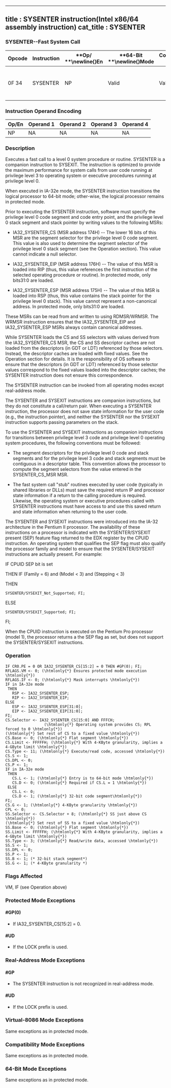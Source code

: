----------------------------
title : SYSENTER instruction(Intel x86/64 assembly instruction)
cat_title : SYSENTER
----------------------------
### SYSENTER--Fast System Call


|**Opcode**|**Instruction**|**Op/ **\newline{}**En**|**64-Bit **\newline{}**Mode**|**Compat/**\newline{}**Leg Mode**|**Description**|
|----------|---------------|------------------------|-----------------------------|---------------------------------|---------------|
|0F 34|SYSENTER|NP|Valid|Valid|Fast call to privilege level 0 system procedures.|
### Instruction Operand Encoding


|Op/En|Operand 1|Operand 2|Operand 3|Operand 4|
|-----|---------|---------|---------|---------|
|NP|NA|NA|NA|NA|
### Description


Executes a fast call to a level 0 system procedure or routine. SYSENTER is a companion instruction to SYSEXIT. The instruction is optimized to provide the maximum performance for system calls from user code running at privilege level 3 to operating system or executive procedures running at privilege level 0.

When executed in IA-32e mode, the SYSENTER instruction transitions the logical processor to 64-bit mode; other-wise, the logical processor remains in protected mode.

Prior to executing the SYSENTER instruction, software must specify the privilege level 0 code segment and code entry point, and the privilege level 0 stack segment and stack pointer by writing values to the following MSRs:

*  IA32_SYSENTER_CS (MSR address 174H) -- The lower 16 bits of this MSR are the segment selector for the privilege level 0 code segment. This value is also used to determine the segment selector of the privilege level 0 stack segment (see the Operation section). This value cannot indicate a null selector.

*  IA32_SYSENTER_EIP (MSR address 176H) -- The value of this MSR is loaded into RIP (thus, this value references the first instruction of the selected operating procedure or routine). In protected mode, only bits31:0 are loaded.

*  IA32_SYSENTER_ESP (MSR address 175H) -- The value of this MSR is loaded into RSP (thus, this value contains the stack pointer for the privilege level 0 stack). This value cannot represent a non-canonical address. In protected mode, only bits31:0 are loaded.

These MSRs can be read from and written to using RDMSR/WRMSR. The WRMSR instruction ensures that the IA32_SYSENTER_EIP and IA32_SYSENTER_ESP MSRs always contain canonical addresses.

While SYSENTER loads the CS and SS selectors with values derived from the IA32_SYSENTER_CS MSR, the CS and SS descriptor caches are not loaded from the descriptors (in GDT or LDT) referenced by those selectors. Instead, the descriptor caches are loaded with fixed values. See the Operation section for details. It is the responsibility of OS software to ensure that the descriptors (in GDT or LDT) referenced by those selector values correspond to the fixed values loaded into the descriptor caches; the SYSENTER instruction does not ensure this correspondence.

The SYSENTER instruction can be invoked from all operating modes except real-address mode. 

The SYSENTER and SYSEXIT instructions are companion instructions, but they do not constitute a call/return pair. When executing a SYSENTER instruction, the processor does not save state information for the user code (e.g., the instruction pointer), and neither the SYSENTER nor the SYSEXIT instruction supports passing parameters on the stack.

To use the SYSENTER and SYSEXIT instructions as companion instructions for transitions between privilege level 3 code and privilege level 0 operating system procedures, the following conventions must be followed:

*  The segment descriptors for the privilege level 0 code and stack segments and for the privilege level 3 code and stack segments must be contiguous in a descriptor table. This convention allows the processor to compute the segment selectors from the value entered in the SYSENTER_CS_MSR MSR.

*  The fast system call "stub" routines executed by user code (typically in shared libraries or DLLs) must save the required return IP and processor state information if a return to the calling procedure is required. Likewise, the operating system or executive procedures called with SYSENTER instructions must have access to and use this saved return and state information when returning to the user code.



The SYSENTER and SYSEXIT instructions were introduced into the IA-32 architecture in the Pentium II processor. The availability of these instructions on a processor is indicated with the SYSENTER/SYSEXIT present (SEP) feature flag returned to the EDX register by the CPUID instruction. An operating system that qualifies the SEP flag must also qualify the processor family and model to ensure that the SYSENTER/SYSEXIT instructions are actually present. For example:

IF CPUID SEP bit is set

 THEN IF (Family = 6) and (Model < 3) and (Stepping < 3) 

   THEN

    SYSENTER/SYSEXIT_Not_Supported; FI;

   ELSE 

    SYSENTER/SYSEXIT_Supported; FI;

FI;

When the CPUID instruction is executed on the Pentium Pro processor (model 1), the processor returns a the SEP flag as set, but does not support the SYSENTER/SYSEXIT instructions.


### Operation

```info-verb
IF CR0.PE = 0 OR IA32_SYSENTER_CS[15:2] = 0 THEN #GP(0); FI;
RFLAGS.VM <- 0; (\htmlonly{*} Ensures protected mode execution \htmlonly{*})
RFLAGS.IF <- 0; (\htmlonly{*} Mask interrupts \htmlonly{*})
IF in IA-32e mode
 THEN
   RSP <- IA32_SYSENTER_ESP;
   RIP <- IA32_SYSENTER_EIP;
ELSE
   ESP <- IA32_SYSENTER_ESP[31:0];
   EIP <- IA32_SYSENTER_EIP[31:0];
FI;
CS.Selector <- IA32_SYSENTER_CS[15:0] AND FFFCH;
                 (\htmlonly{*} Operating system provides CS; RPL forced to 0 \htmlonly{*})
(\htmlonly{*} Set rest of CS to a fixed value \htmlonly{*})
CS.Base <- 0; (\htmlonly{*} Flat segment \htmlonly{*})
CS.Limit <- FFFFFH; (\htmlonly{*} With 4-KByte granularity, implies a 4-GByte limit \htmlonly{*})
CS.Type <- 11; (\htmlonly{*} Execute/read code, accessed \htmlonly{*})
CS.S <- 1;
CS.DPL <- 0;
CS.P <- 1;
IF in IA-32e mode
 THEN
   CS.L <- 1; (\htmlonly{*} Entry is to 64-bit mode \htmlonly{*})
   CS.D <- 0; (\htmlonly{*} Required if CS.L = 1 \htmlonly{*})
 ELSE
   CS.L <- 0;
   CS.D <- 1; (\htmlonly{*} 32-bit code segment\htmlonly{*})
FI;
CS.G <- 1; (\htmlonly{*} 4-KByte granularity \htmlonly{*})
CPL <- 0;
SS.Selector <- CS.Selector + 8; (\htmlonly{*} SS just above CS \htmlonly{*})
(\htmlonly{*} Set rest of SS to a fixed value \htmlonly{*})
SS.Base <- 0; (\htmlonly{*} Flat segment \htmlonly{*})
SS.Limit <- FFFFFH; (\htmlonly{*} With 4-KByte granularity, implies a 4-GByte limit \htmlonly{*})
SS.Type <- 3; (\htmlonly{*} Read/write data, accessed \htmlonly{*})
SS.S <- 1;
SS.DPL <- 0;
SS.P <- 1;
SS.B <- 1; (* 32-bit stack segment*)
SS.G <- 1; (* 4-KByte granularity *)
```
### Flags Affected


VM, IF (see Operation above)


### Protected Mode Exceptions

#### #GP(0)
* If IA32_SYSENTER_CS[15:2] = 0.

#### #UD
* If the LOCK prefix is used.

### Real-Address Mode Exceptions

#### #GP
* The SYSENTER instruction is not recognized in real-address mode.

#### #UD
* If the LOCK prefix is used.

### Virtual-8086 Mode Exceptions



Same exceptions as in protected mode.


### Compatibility Mode Exceptions



Same exceptions as in protected mode.


### 64-Bit Mode Exceptions



Same exceptions as in protected mode.

